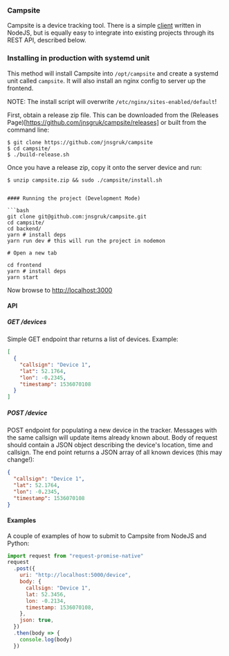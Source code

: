 ### Campsite

Campsite is a device tracking tool. There is a simple [client](https://github.com/jnsgruk/campsite-client) written in NodeJS, but is equally easy to integrate into existing projects through its REST API, described below.

### Installing in production with systemd unit

This method will install Campsite into `/opt/campsite` and create a systemd unit called `campsite`. It will also install an nginx config to server up the frontend.

NOTE: The install script will overwrite `/etc/nginx/sites-enabled/default`!

First, obtain a release zip file. This can be downloaded from the (Releases Page)[https://github.com/jnsgruk/campsite/releases] or built from the command line:

```
$ git clone https://github.com/jnsgruk/campsite
$ cd campsite/
$ ./build-release.sh
```

Once you have a release zip, copy it onto the server device and run:

````
$ unzip campsite.zip && sudo ./campsite/install.sh


#### Running the project (Development Mode)

```bash
git clone git@github.com:jnsgruk/campsite.git
cd campsite/
cd backend/
yarn # install deps
yarn run dev # this will run the project in nodemon

# Open a new tab

cd frontend
yarn # install deps
yarn start
````

Now browse to [http://localhost:3000](http://localhost:3000)

#### API

##### GET /devices

Simple GET endpoint thar returns a list of devices. Example:

```json
[
  {
    "callsign": "Device 1",
    "lat": 52.1764,
    "lon": -0.2345,
    "timestamp": 1536070108
  }
]
```

##### POST /device

POST endpoint for populating a new device in the tracker. Messages with the same callsign will update items already known about. Body of request should contain a JSON object describing the device's location, time and callsign. The end point returns a JSON array of all known devices (this may change!):

```json
{
  "callsign": "Device 1",
  "lat": 52.1764,
  "lon": -0.2345,
  "timestamp": 1536070108
}
```

#### Examples

A couple of examples of how to submit to Campsite from NodeJS and Python:

```javascript
import request from "request-promise-native"
request
  .post({
    uri: "http://localhost:5000/device",
    body: {
      callsign: "Device 1",
      lat: 52.3456,
      lon: -0.2134,
      timestamp: 1536070108,
    },
    json: true,
  })
  .then(body => {
    console.log(body)
  })
```
